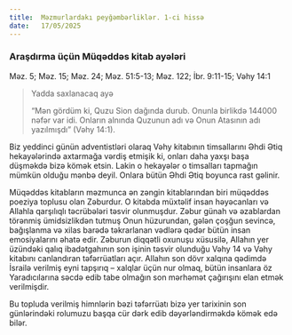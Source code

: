 ```yaml
---
title:  Məzmurlardakı peyğəmbərliklər. 1-ci hissə
date:   17/05/2025
---
```


### Araşdırma üçün Müqəddəs kitab ayələri

Məz. 5; Məz. 15; Məz. 24; Məz. 51:5-13; Məz. 122; İbr. 9:11-15; Vəhy 14:1

> <p>Yadda saxlanacaq ayə</p>
> “Mən gördüm ki, Quzu Sion dağında durub. Onunla birlikdə 144000 nəfər var idi. Onların alnında Quzunun adı və Onun Atasının adı yazılmışdı” (Vəhy 14:1).

Biz yeddinci günün adventistləri olaraq Vəhy kitabının timsallarını Əhdi Ətiq hekayələrində axtarmağa vərdiş etmişik ki, onları daha yaxşı başa düşməkdə bizə kömək etsin. Lakin o hekayələr o timsalları tapmağın mümkün olduğu mənbə deyil. Onlara bütün Əhdi Ətiq boyunca rast gəlinir.

Müqəddəs kitabların məzmunca ən zəngin kitablarından biri müqəddəs poeziya toplusu olan Zəburdur. O kitabda müxtəlif insan həyəcanları və Allahla qarşılıqlı təcrübələri təsvir olunmuşdur. Zəbur günah və əzablardan törənmiş ümidsizlikdən tutmuş Onun hüzurundan, gələn çoşğun sevincə, bağışlanma və xilas barədə təkrarlanan vədlərə qədər bütün insan emosiyalarını əhatə edir. Zəburun diqqətli oxunuşu xüsusilə, Allahın yer üzündəki qalıq ibadətgahının son işinin təsvir olunduğu Vəhy 14 və Vəhy kitabını canlandıran təfərrüatları açır. Allahın son dövr xalqına qədimdə İsrailə verilmiş eyni tapşırıq – xalqlar üçün nur olmaq, bütün insanlara öz Yaradıcılarına səcdə edib tabe olmağın son mərhəmət çağırışını elan etmək verilmişdir.

Bu topluda verilmiş himnlərin bəzi təfərrüatı bizə yer tarixinin son günlərindəki rolumuzu başqa cür dərk edib dəyərləndirməkdə kömək edə bilər.